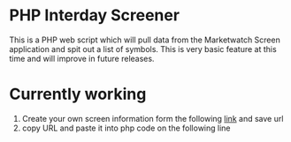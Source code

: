# PHP Interday Screener
This is a PHP web script which will pull data from the Marketwatch Screen application and spit out a list of symbols. This is
very basic feature at this time and will improve in future releases.

# Currently working
1. Create your own screen information form the following [link](http://www.marketwatch.com/tools/stockresearch/screener) and save
url
2. copy URL and paste it into php code on the following line
